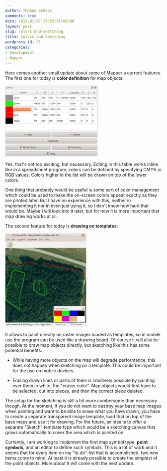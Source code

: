 ```yaml
---
author: Thomas Schöps
comments: true
date: 2012-01-07 13:52:15+00:00
layout: post
slug: colors-and-sketching
title: Colors and Sketching
wordpress_id: 51
categories:
- Development
- Mapper
---
```


Here comes another small update about some of Mapper's current features. The first one for today is **color definition** for map objects:

[![](/assets/2012/color_definition-300x228.png)](/assets/2012/color_definition.png)

Yes, that's not too exciting, but necessary. Editing in this table works inline like in a spreadsheet program, colors can be defined by specifying CMYK or RGB values. Colors higher in the list will be drawn on top of the lower colors.

One thing that probably would be useful is some sort of color management which could be used to make the on-screen colors appear exactly as they are printed later. But I have no experience with this, neither in implementing it nor in even just using it, so I don't know how hard that would be. Maybe I will look into it later, but for now it is more important that map drawing works at all.

The second feature for today is **drawing on templates**:

[![](/assets/2012/draw_on_template-261x300.jpg)](/assets/2012/draw_on_template.jpg)

It allows to paint directly on raster images loaded as templates, so in mobile use the program can be used like a drawing board. Of course it will also be possible to draw map objects directly, but sketching like this has some potential benefits:



	
  * While having more objects on the map will degrade performance, this does not happen when sketching on a template. This could be important for the use on mobile devices.

	
  * Erasing drawn lines or parts of them is intuitively possible by painting over them in white, the "eraser color". Map objects would first have to be selected, cut into pieces, and then the correct piece deleted.


The setup for the sketching is still a bit more cumbersome than necessary though. At the moment, if you do not want to destroy your base map images when painting and want to be able to erase what you have drawn, you have to create a separate transparent image template, load that on top of the base maps and use it for drawing. For the future, an idea is to offer a separate "Sketch" template type which would be a sketching canvas that grows automatically to cover the area which is painted on.

Currently, I am working to implement the first map symbol type, **point symbols**, and an editor to define such symbols. This is a lot of work and it seems that for every item on my "to do"-list that is accomplished, two new items come to mind. At least it is already possible to create the simplest of the point objects. More about it will come with the next update.

